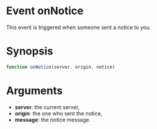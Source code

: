 # Event onNotice

This event is triggered when someone sent a notice to you.

# Synopsis

```javascript
function onNotice(server, origin, notice)
```

# Arguments

  - **server**: the current server,
  - **origin**: the one who sent the notice,
  - **message**: the notice message.
